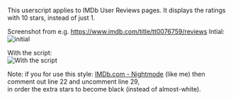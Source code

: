 This userscript applies to IMDb User Reviews pages. It displays the ratings with 10 stars, instead of just 1.

Screenshot from e.g. https://www.imdb.com/title/tt0076759/reviews
Intial:  
![initial](https://i.imgur.com/ApMIFAK.jpg)

With the script:  
![With the script](https://i.imgur.com/Wl0PKtQ.jpg)

Note: if you for use this style: [IMDb.com - Nightmode](https://userstyles.org/styles/98447/imdb-com-nightmode) (like me) then comment out line 22 and uncomment line 29,  
in order the extra stars to become black (instead of almost-white).
